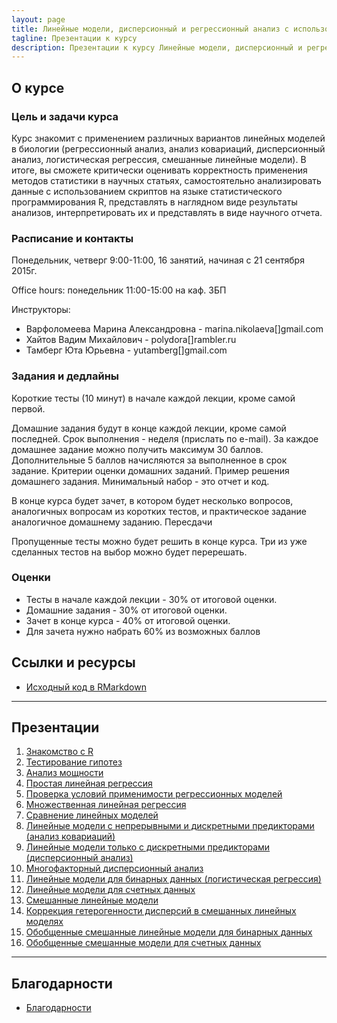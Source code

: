 ```yaml
---
layout: page
title: Линейные модели, дисперсионный и регрессионный анализ с использованием R
tagline: Презентации к курсу
description: Презентации к курсу Линейные модели, дисперсионный и регрессионный анализ с использованием R
---
```


## О курсе

### Цель и задачи курса

Курс знакомит с применением различных вариантов линейных моделей в биологии (регрессионный анализ, анализ ковариаций, дисперсионный анализ, логистическая регрессия, смешанные линейные модели). В итоге, вы сможете критически оценивать корректность применения методов статистики в научных статьях, самостоятельно анализировать данные с использованием скриптов на языке статистического программирования R, представлять в наглядном виде результаты анализов, интерпретировать их и представлять в виде научного отчета.

### Расписание и контакты

Понедельник, четверг 9:00-11:00, 16 занятий, начиная с 21 сентября 2015г.

Office hours: понедельник 11:00-15:00 на каф. ЗБП 

Инструкторы: 

- Варфоломеева Марина Александровна -  marina.nikolaeva[]gmail.com
- Хайтов Вадим Михайлович - polydora[]rambler.ru
- Тамберг Юта Юрьевна - yutamberg[]gmail.com

### Задания и дедлайны

Короткие тесты (10 минут) в начале каждой лекции, кроме самой первой.

Домашние задания будут в конце каждой лекции, кроме самой последней. Срок выполнения - неделя (прислать по e-mail). За каждое домашнее задание можно получить максимум 30 баллов. Дополнительные 5 баллов начисляются за выполненное в срок задание. Критерии оценки домашних заданий. Пример решения домашнего задания. Минимальный набор - это отчет и код.

В конце курса будет зачет, в котором будет несколько вопросов, аналогичных вопросам из коротких тестов, и практическое задание аналогичное домашнему заданию. 
Пересдачи

Пропущенные тесты можно будет решить в конце курса.
Три из уже сделанных тестов на выбор можно будет перерешать.

### Оценки

- Тесты в начале каждой лекции - 30% от итоговой оценки.
- Домашние задания - 30% от итоговой оценки.
- Зачет в конце курса - 40% от итоговой оценки.
- Для зачета нужно набрать 60% из возможных баллов


## Ссылки и ресурсы

- [Исходный код в RMarkdown](http://github.com/varmara/linmodr-course)

<!--

- [Другие ресурсы и книги для изучения R и статистики](pages/resources.html)
- [Как и где можно найти помощь с R и статистикой](pages/more_help.html)

-->

---

## Презентации

1. [Знакомство с R](pages/introduction_to_r.html)
1. [Тестирование гипотез](pages/hypothesis_testing.html)
1. [Анализ мощности](pages/power_analysis.html)
1. [Простая линейная регрессия](pages/linear_regression.html)
1. [Проверка условий применимости регрессионных моделей](pages/.html)
1. [Множественная линейная регрессия](pages/.html)
1. [Сравнение линейных моделей](pages/.html)
1. [Линейные модели с непрерывными и дискретными предикторами (анализ ковариаций)](pages/.html)
1. [Линейные модели только с дискретными предикторами (дисперсионный анализ)](pages/.html)
1. [Многофакторный дисперсионный анализ](pages/.html)
1. [Линейные модели для бинарных данных (логистическая регрессия)](pages/.html)
1. [Линейные модели для счетных данных](pages/.html)
1. [Смешанные линейные модели](pages/.html)
1. [Коррекция гетерогенности дисперсий в смешанных линейных моделях](pages/.html)
1. [Обобщенные смешанные линейные модели для бинарных данных](pages/.html)
1. [Обобщенные смешанные модели для счетных данных](pages/.html)

---

## Благодарности

- [Благодарности](pages/acknowledgements.html)
